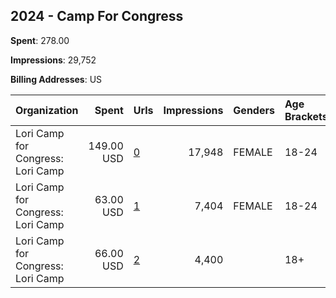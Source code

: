 ## 2024 - Camp For Congress 
**Spent**: 278.00

**Impressions**: 29,752

**Billing Addresses**: US

|Organization|Spent|Urls|Impressions|Genders|Age Brackets|Country Codes|
|:---|---:|:---|---:|:---|:---|:---|
|Lori Camp for Congress: Lori Camp|149.00 USD|[0](https://www.snap.com/political-ads/asset/3cdb2f293aab28a92eba9c820d42bb467077166fa5d2ab8cf327359212ed133e?mediaType=jpeg)|17,948|FEMALE|18-24|united states|
|Lori Camp for Congress: Lori Camp|63.00 USD|[1](https://www.snap.com/political-ads/asset/c94e96c50bcebdf92e0a411970a3436a7fcbd839f8802e179f4978c300b419a0?mediaType=png)|7,404|FEMALE|18-24|united states|
|Lori Camp for Congress: Lori Camp|66.00 USD|[2](https://www.snap.com/political-ads/asset/c94e96c50bcebdf92e0a411970a3436a7fcbd839f8802e179f4978c300b419a0?mediaType=png)|4,400||18+|united states|
